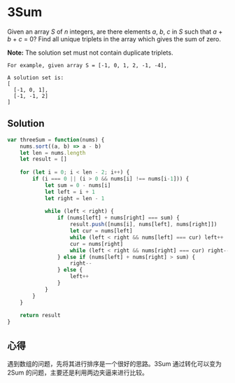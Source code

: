 # 3Sum

Given an array *S* of *n* integers, are there elements *a*, *b*, *c* in *S* such that *a* + *b* + *c* = 0? Find all unique triplets in the array which gives the sum of zero.

**Note:** The solution set must not contain duplicate triplets.

```
For example, given array S = [-1, 0, 1, 2, -1, -4],

A solution set is:
[
  [-1, 0, 1],
  [-1, -1, 2]
]
```

## Solution

```javascript
var threeSum = function(nums) {
    nums.sort((a, b) => a - b)
    let len = nums.length
    let result = []
    
    for (let i = 0; i < len - 2; i++) {
        if (i === 0 || (i > 0 && nums[i] !== nums[i-1])) {
            let sum = 0 - nums[i]
            let left = i + 1
            let right = len - 1
            
            while (left < right) {
                if (nums[left] + nums[right] === sum) {
                    result.push([nums[i], nums[left], nums[right]])
                    let cur = nums[left]
                    while (left < right && nums[left] === cur) left++
                    cur = nums[right]
                    while (left < right && nums[right] === cur) right--
                } else if (nums[left] + nums[right] > sum) {
                    right--
                } else {
                    left++
                }
            }
        }
    }
    
    return result
}
```

## 心得

遇到数组的问题，先将其进行排序是一个很好的思路。3Sum 通过转化可以变为 2Sum 的问题，主要还是利用两边夹逼来进行比较。